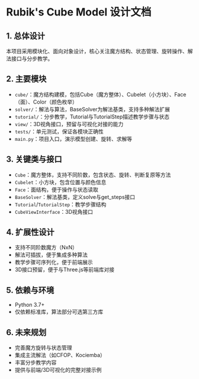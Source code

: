 # Rubik's Cube Model 设计文档

## 1. 总体设计
本项目采用模块化、面向对象设计，核心关注魔方结构、状态管理、旋转操作、解法接口与分步教学。

## 2. 主要模块
- `cube/`：魔方结构建模，包括Cube（魔方整体）、Cubelet（小方块）、Face（面）、Color（颜色枚举）
- `solver/`：解法与算法，BaseSolver为解法基类，支持多种解法扩展
- `tutorial/`：分步教学，Tutorial与TutorialStep描述教学步骤与状态
- `view/`：3D视角接口，预留与可视化对接的能力
- `tests/`：单元测试，保证各模块正确性
- `main.py`：项目入口，演示模型创建、旋转、求解等

## 3. 关键类与接口
- `Cube`：魔方整体，支持不同阶数，包含状态、旋转、判断复原等方法
- `Cubelet`：小方块，包含位置与颜色信息
- `Face`：面结构，便于操作与状态读取
- `BaseSolver`：解法基类，定义solve与get_steps接口
- `Tutorial`/`TutorialStep`：教学步骤结构
- `CubeViewInterface`：3D视角接口

## 4. 扩展性设计
- 支持不同阶数魔方（NxN）
- 解法可插拔，便于集成多种算法
- 教学步骤可序列化，便于前端展示
- 3D接口预留，便于与Three.js等前端库对接

## 5. 依赖与环境
- Python 3.7+
- 仅依赖标准库，算法部分可选第三方库

## 6. 未来规划
- 完善魔方旋转与状态管理
- 集成主流解法（如CFOP、Kociemba）
- 丰富分步教学内容
- 提供与前端/3D可视化的完整对接示例
